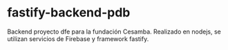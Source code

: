 # fastify-backend-pdb

Backend proyecto dfe para la fundación Cesamba. Realizado en nodejs, se utilizan servicios de Firebase y framework fastify. 
